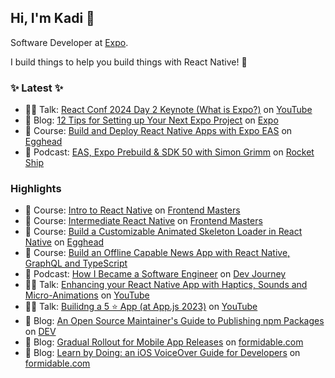 ## Hi, I'm Kadi 👋

Software Developer at [Expo](https://expo.dev/).

I build things to help you build things with React Native! 💚

### ✨ Latest ✨
- 👩‍💻 Talk: [React Conf 2024 Day 2 Keynote (What is Expo?)](https://www.youtube.com/watch?v=0ckOUBiuxVY&t=3890s) on [YouTube](https://www.youtube.com/watch?v=0ckOUBiuxVY&t=3890s)
- 📝 Blog: [12 Tips for Setting up Your Next Expo Project](https://expo.dev/blog/12-tips-for-setting-up-your-next-expo-project) on [Expo](https://expo.dev/blog/12-tips-for-setting-up-your-next-expo-project)
- 📖 Course: [Build and Deploy React Native Apps with Expo EAS](https://egghead.io/courses/build-and-deploy-react-native-apps-with-expo-eas-85ab521e) on [Egghead](https://egghead.io/)
- 🎤 Podcast: [EAS, Expo Prebuild & SDK 50 with Simon Grimm](https://www.youtube.com/watch?v=pPQNDHCOoAE) on [Rocket Ship](https://podcast.galaxies.dev/episodes/025-eas-expo-prebuild-sdk-50-with-kadi-kraman)

### Highlights
- 📖 Course: [Intro to React Native](https://frontendmasters.com/courses/react-native-v2/) on [Frontend Masters](https://frontendmasters.com/)
- 📖 Course: [Intermediate React Native](https://frontendmasters.com/courses/intermediate-react-native/) on [Frontend Masters](https://frontendmasters.com/)
- 📖 Course: [Build a Customizable Animated Skeleton Loader in React Native](https://egghead.io/courses/building-a-customizable-animated-skeleton-loader-in-react-native-51f6231d) on [Egghead](https://egghead.io/)
- 📖 Course: [Build an Offline Capable News App with React Native, GraphQL and TypeScript](https://egghead.io/courses/build-a-news-app-with-react-native-graphql-and-typescript-08814691)
- 🎤 Podcast: [How I Became a Software Engineer](https://devjourney.info/Guests/170-KadiKraman.html) on [Dev Journey](https://devjourney.info/)
- 👩‍💻 Talk: [Enhancing your React Native App with Haptics, Sounds and Micro-Animations](https://www.youtube.com/watch?v=hDGASxkKEXE) on [YouTube](https://www.youtube.com/channel/UCaMBBYKzkQBbMPH7jp5QSew)
- 👩‍💻 Talk: [Builidng a 5 ⭐️ App (at App.js 2023)](https://www.youtube.com/watch?v=M41gyfCwVbM) on [YouTube](https://www.youtube.com/watch?v=M41gyfCwVbM)
- 📝 Blog: [An Open Source Maintainer's Guide to Publishing npm Packages](https://dev.to/kadikraman/an-open-source-maintainer-s-guide-to-publishing-npm-packages-1218) on [DEV](https://dev.to/)
- 📝 Blog: [Gradual Rollout for Mobile App Releases](https://formidable.com/blog/2022/mobile-app-rollout/) on [formidable.com](https://formidable.com/)
- 📝 Blog: [Learn by Doing: an iOS VoiceOver Guide for Developers](https://formidable.com/blog/2023/ios-voiceover-guide-for-developers/) on [formidable.com](https://formidable.com/)
